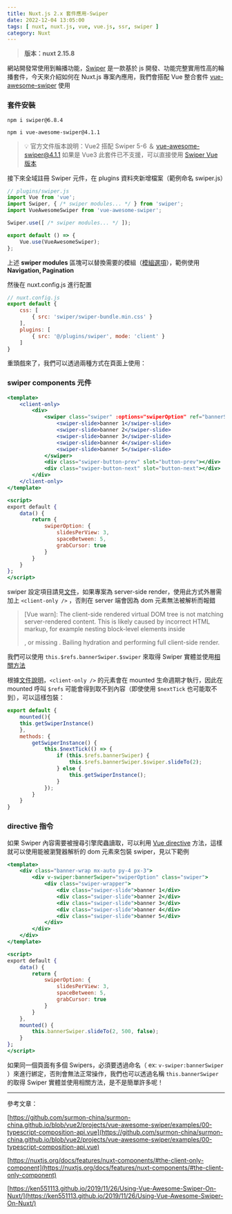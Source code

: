 ```yaml
---
title: Nuxt.js 2.x 套件應用-Swiper
date: 2022-12-04 13:05:00
tags: [ nuxt, nuxt.js, vue, vue.js, ssr, swiper ]
category: Nuxt
---
```

> **版本：nuxt 2.15.8**
>

網站開發常使用到輪播功能，[Swiper](https://www.npmjs.com/package/swiper) 是一款基於 js 開發、功能完整實用性高的輪播套件，今天來介紹如何在 Nuxt.js 專案內應用，我們會搭配 Vue 整合套件 [vue-awesome-swiper](https://www.npmjs.com/package/vue-awesome-swiper) 使用

<!-- more -->

### 套件安裝

`npm i swiper@6.8.4`

`npm i vue-awesome-swiper@4.1.1`

> 💡 官方文件版本說明：Vue2 搭配 Swiper 5-6 ＆ vue-awesome-swiper@4.1.1
如果是 Vue3 此套件已不支援，可以直接使用 [Swiper Vue 版本](https://swiperjs.com/vue)

接下來全域註冊 Swiper 元件，在 plugins 資料夾新增檔案（範例命名 swiper.js）

```jsx
// plugins/swiper.js
import Vue from 'vue';
import Swiper, { /* swiper modules... */ } from 'swiper';
import VueAwesomeSwiper from 'vue-awesome-swiper';

Swiper.use([ /* swiper modules... */ ]);

export default () => {
    Vue.use(VueAwesomeSwiper);
};
```

上述 **swiper modules** 區塊可以替換需要的模組（[模組選項](https://swiperjs.com/swiper-api#using-js-modules)），範例使用 **Navigation, Pagination**

然後在 nuxt.config.js 進行配置

```jsx
// nuxt.config.js
export default {
    css: [
        { src: 'swiper/swiper-bundle.min.css' }
    ],
    plugins: [
        { src: '@/plugins/swiper', mode: 'client' }
    ]
}
```

重頭戲來了，我們可以透過兩種方式在頁面上使用：

### swiper components 元件

```jsx
<template>
    <client-only>
        <div>
            <swiper class="swiper" :options="swiperOption" ref="bannerSwiper">
                <swiper-slide>banner 1</swiper-slide>
                <swiper-slide>banner 2</swiper-slide>
                <swiper-slide>banner 3</swiper-slide>
                <swiper-slide>banner 4</swiper-slide>
                <swiper-slide>banner 5</swiper-slide>
            </swiper>
            <div class="swiper-button-prev" slot="button-prev"></div>
            <div class="swiper-button-next" slot="button-next"></div>
        </div>
    </client-only>
</template>

<script>
export default {
    data() {
        return {
            swiperOption: {
                slidesPerView: 3,
                spaceBetween: 5,
                grabCursor: true
            }
        }
    }
};
</script>
```

swiper 設定項目請見[文件](https://swiperjs.com/swiper-api)，如果專案為 server-side render，使用此方式外層需加上 `<client-only />` ，否則在 server 端會因為 dom 元素無法被解析而報錯

> [Vue warn]: The client-side rendered virtual DOM tree is not matching server-rendered content. This is likely caused by incorrect HTML markup, for example nesting block-level elements inside <p>, or missing <tbody>. Bailing hydration and performing full client-side render.
> 

我們可以使用 `this.$refs.bannerSwiper.$swiper` 來取得 Swiper 實體並使用[相關方法](https://swiperjs.com/swiper-api#methods-and-properties)

根據[文件說明](https://nuxtjs.org/docs/features/nuxt-components/#the-client-only-component)，`<client-only />` 的元素會在 mounted 生命週期才執行，因此在 mounted 呼叫 `$refs` 可能會得到取不到內容（即使使用 `$nextTick` 也可能取不到），可以這樣包裝：

```jsx
export default {
    mounted(){
    this.getSwiperInstance()
    },
    methods: {
        getSwiperInstance() {
            this.$nextTick(() => {
                if (this.$refs.bannerSwiper) {
                    this.$refs.bannerSwiper.$swiper.slideTo(2);
                } else {
                    this.getSwiperInstance();
                }
            });
        }
    }
}
```

### directive 指令

如果 Swiper 內容需要被搜尋引擎爬蟲讀取，可以利用 [Vue directive](https://vuejs.org/guide/reusability/custom-directives.html#introduction) 方法，這樣就可以使用能被瀏覽器解析的 dom 元素來包裝 swiper，見以下範例

```jsx
<template>
    <div class="banner-wrap mx-auto py-4 px-3">
        <div v-swiper:bannerSwiper="swiperOption" class="swiper">
            <div class="swiper-wrapper">
                <div class="swiper-slide">banner 1</div>
                <div class="swiper-slide">banner 2</div>
                <div class="swiper-slide">banner 3</div>
                <div class="swiper-slide">banner 4</div>
                <div class="swiper-slide">banner 5</div>
            </div>
        </div>
    </div>
</template>

<script>
export default {
    data() {
        return {
            swiperOption: {
                slidesPerView: 3,
                spaceBetween: 5,
                grabCursor: true
            }
        }
    },
    mounted() {
        this.bannerSwiper.slideTo(2, 500, false);
    }
};
</script>
```

如果同一個頁面有多個 Swipers，必須要透過命名（ ex: `v-swiper:bannerSwiper` ）來進行綁定，否則會無法正常操作，我們也可以透過名稱 `this.bannerSwiper` 的取得 Swiper 實體並使用相關方法，是不是簡單許多呢！

---

參考文章：

[https://github.com/surmon-china/surmon-china.github.io/blob/vue2/projects/vue-awesome-swiper/examples/00-typescript-composition-api.vue](https://github.com/surmon-china/surmon-china.github.io/blob/vue2/projects/vue-awesome-swiper/examples/00-typescript-composition-api.vue)

[https://nuxtjs.org/docs/features/nuxt-components/#the-client-only-component](https://nuxtjs.org/docs/features/nuxt-components/#the-client-only-component)

[https://ken551113.github.io/2019/11/26/Using-Vue-Awesome-Swiper-On-Nuxt/](https://ken551113.github.io/2019/11/26/Using-Vue-Awesome-Swiper-On-Nuxt/)
